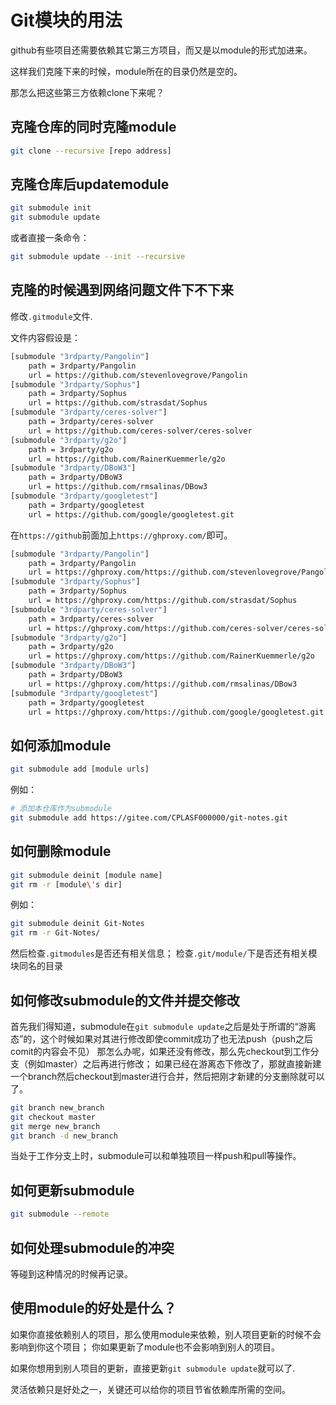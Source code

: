 # Git模块的用法

github有些项目还需要依赖其它第三方项目，而又是以module的形式加进来。

这样我们克隆下来的时候，module所在的目录仍然是空的。

那怎么把这些第三方依赖clone下来呢？

## 克隆仓库的同时克隆module

```bash
git clone --recursive [repo address]
```

## 克隆仓库后updatemodule

```bash
git submodule init
git submodule update
```

或者直接一条命令：

```bash
git submodule update --init --recursive
```

## 克隆的时候遇到网络问题文件下不下来

修改`.gitmodule`文件.

文件内容假设是：

```bash
[submodule "3rdparty/Pangolin"]
	path = 3rdparty/Pangolin
	url = https://github.com/stevenlovegrove/Pangolin
[submodule "3rdparty/Sophus"]
	path = 3rdparty/Sophus
	url = https://github.com/strasdat/Sophus
[submodule "3rdparty/ceres-solver"]
	path = 3rdparty/ceres-solver
	url = https://github.com/ceres-solver/ceres-solver
[submodule "3rdparty/g2o"]
	path = 3rdparty/g2o
	url = https://github.com/RainerKuemmerle/g2o
[submodule "3rdparty/DBoW3"]
	path = 3rdparty/DBoW3
	url = https://github.com/rmsalinas/DBow3
[submodule "3rdparty/googletest"]
	path = 3rdparty/googletest
	url = https://github.com/google/googletest.git

```

在`https://github`前面加上`https://ghproxy.com/`即可。

```bash
[submodule "3rdparty/Pangolin"]
	path = 3rdparty/Pangolin
	url = https://ghproxy.com/https://github.com/stevenlovegrove/Pangolin
[submodule "3rdparty/Sophus"]
	path = 3rdparty/Sophus
	url = https://ghproxy.com/https://github.com/strasdat/Sophus
[submodule "3rdparty/ceres-solver"]
	path = 3rdparty/ceres-solver
	url = https://ghproxy.com/https://github.com/ceres-solver/ceres-solver
[submodule "3rdparty/g2o"]
	path = 3rdparty/g2o
	url = https://ghproxy.com/https://github.com/RainerKuemmerle/g2o
[submodule "3rdparty/DBoW3"]
	path = 3rdparty/DBoW3
	url = https://ghproxy.com/https://github.com/rmsalinas/DBow3
[submodule "3rdparty/googletest"]
	path = 3rdparty/googletest
	url = https://ghproxy.com/https://github.com/google/googletest.git

```

## 如何添加module

```bash
git submodule add [module urls]
```

例如：
```bash
# 添加本仓库作为submodule
git submodule add https://gitee.com/CPLASF000000/git-notes.git
```

## 如何删除module

```bash
git submodule deinit [module name]
git rm -r [module\'s dir]
```

例如：
```bash
git submodule deinit Git-Notes
git rm -r Git-Notes/
```

然后检查`.gitmodules`是否还有相关信息；
检查`.git/module/`下是否还有相关模块同名的目录

## 如何修改submodule的文件并提交修改

首先我们得知道，submodule在`git submodule update`之后是处于所谓的“游离态”的，这个时候如果对其进行修改即使commit成功了也无法push（push之后comit的内容会不见）
那怎么办呢，如果还没有修改，那么先checkout到工作分支（例如master）之后再进行修改；
如果已经在游离态下修改了，那就直接新建一个branch然后checkout到master进行合并，然后把刚才新建的分支删除就可以了。

```bash
git branch new_branch
git checkout master
git merge new_branch
git branch -d new_branch
```

当处于工作分支上时，submodule可以和单独项目一样push和pull等操作。

## 如何更新submodule

```bash
git submodule --remote
```

## 如何处理submodule的冲突

等碰到这种情况的时候再记录。

## 使用module的好处是什么？

如果你直接依赖别人的项目，那么使用module来依赖，别人项目更新的时候不会影响到你这个项目；
你如果更新了module也不会影响到别人的项目。

如果你想用到别人项目的更新，直接更新`git submodule update`就可以了.

灵活依赖只是好处之一，关键还可以给你的项目节省依赖库所需的空间。
